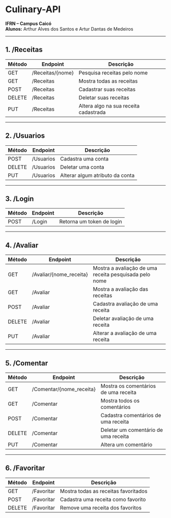 # Culinary-API  
**IFRN – Campus Caicó**  
**Alunos:** Arthur Alves dos Santos e Artur Dantas de Medeiros  

---

## 1. /Receitas

| Método | Endpoint         | Descrição                          |
|--------|------------------|----------------------------------|
| GET    | /Receitas/{nome} | Pesquisa receitas pelo nome       |
| GET    | /Receitas        | Mostra todas as receitas          |
| POST   | /Receitas        | Cadastrar suas receitas           |
| DELETE | /Receitas        | Deletar suas receitas             |
| PUT    | /Receitas        | Altera algo na sua receita cadastrada |

---

## 2. /Usuarios

| Método | Endpoint   | Descrição                    |
|--------|------------|------------------------------|
| POST   | /Usuarios  | Cadastra uma conta            |
| DELETE | /Usuarios  | Deletar uma conta             |
| PUT    | /Usuarios  | Alterar algum atributo da conta |

---

## 3. /Login

| Método | Endpoint | Descrição                 |
|--------|----------|---------------------------|
| POST   | /Login   | Retorna um token de login |

---

## 4. /Avaliar

| Método | Endpoint            | Descrição                                          |
|--------|---------------------|----------------------------------------------------|
| GET    | /Avaliar/{nome_receita} | Mostra a avaliação de uma receita pesquisada pelo nome |
| GET    | /Avaliar            | Mostra a avaliação das receitas                      |
| POST   | /Avaliar            | Cadastra avaliação de uma receita                    |
| DELETE | /Avaliar            | Deletar avaliação de uma receita                      |
| PUT    | /Avaliar            | Alterar a avaliação de uma receita                    |

---

## 5. /Comentar

| Método | Endpoint            | Descrição                                         |
|--------|---------------------|---------------------------------------------------|
| GET    | /Comentar/{nome_receita} | Mostra os comentários de uma receita            |
| GET    | /Comentar           | Mostra todos os comentários                        |
| POST   | /Comentar           | Cadastra comentários de uma receita                |
| DELETE | /Comentar           | Deletar um comentário de uma receita               |
| PUT    | /Comentar           | Altera um comentário                                |

---

## 6. /Favoritar

| Método | Endpoint   | Descrição                          |
|--------|------------|----------------------------------|
| GET    | /Favoritar | Mostra todas as receitas favoritados |
| POST   | /Favoritar | Cadastra uma receita como favorito  |
| DELETE | /Favoritar | Remove uma receita dos favoritos    |
